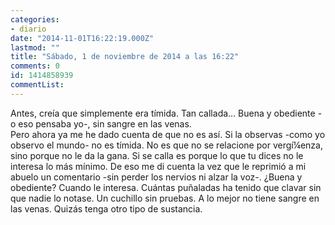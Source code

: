 ```yaml
---
categories:
- diario
date: "2014-11-01T16:22:19.000Z"
lastmod: ""
title: "Sábado, 1 de noviembre de 2014 a las 16:22"
comments: 0
id: 1414858939
commentList:
---
```


Antes, creía que simplemente era tímida. Tan callada... Buena y obediente -o eso pensaba yo-, sin sangre en las venas.   
Pero ahora ya me he dado cuenta de que no es así. Si la observas -como yo observo el mundo- no es tímida. No es que no se relacione por vergí¼enza, sino porque no le da la gana. Si se calla es porque lo que tu dices no le interesa lo más mínimo. De eso me di cuenta la vez que le reprimió a mi abuelo un comentario -sin perder los nervios ni alzar la voz-. ¿Buena y obediente? Cuando le interesa. Cuántas puñaladas ha tenido que clavar sin que nadie lo notase. Un cuchillo sin pruebas. A lo mejor no tiene sangre en las venas. Quizás tenga otro tipo de sustancia.